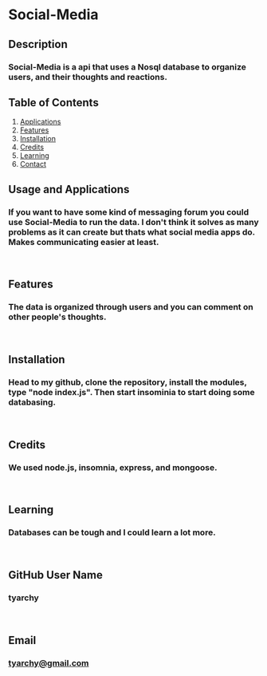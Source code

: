 # Social-Media

## Description
### Social-Media is a api that uses a Nosql database to organize users, and their thoughts and reactions.
  
## Table of Contents
1. [Applications](#Features)
2. [Features](#Features)
3. [Installation](#installation)
4. [Credits](#credits)
5. [Learning](#learning)
6. [Contact](#email)



## Usage and Applications
### If you want to have some kind of messaging forum you could use Social-Media to run the data. I don't think it solves as many problems as it can create but thats what social media apps do.  Makes communicating easier at least.

<p>&nbsp;</p>  

## Features
### The data is organized through users and you can comment on other people's thoughts.  

<p>&nbsp;</p>

## Installation
### Head to my github, clone the repository, install the modules, type "node index.js". Then start insominia to start doing some databasing.

<p>&nbsp;</p>
  
## Credits
### We used node.js, insomnia, express, and mongoose.

<p>&nbsp;</p>
  
## Learning
### Databases can be tough and I could learn a lot more.

<p>&nbsp;</p>
  
## GitHub User Name
### tyarchy

<p>&nbsp;</p>
  
## Email
### tyarchy@gmail.com

  

